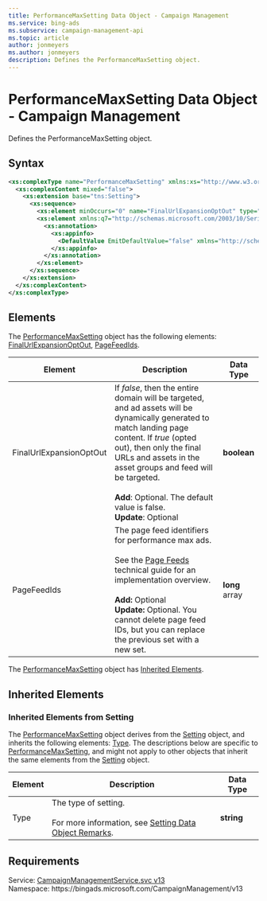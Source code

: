 ```yaml
---
title: PerformanceMaxSetting Data Object - Campaign Management
ms.service: bing-ads
ms.subservice: campaign-management-api
ms.topic: article
author: jonmeyers
ms.author: jonmeyers
description: Defines the PerformanceMaxSetting object.
---
```

# PerformanceMaxSetting Data Object - Campaign Management
Defines the PerformanceMaxSetting object.

## Syntax
```xml
<xs:complexType name="PerformanceMaxSetting" xmlns:xs="http://www.w3.org/2001/XMLSchema">
  <xs:complexContent mixed="false">
    <xs:extension base="tns:Setting">
      <xs:sequence>
        <xs:element minOccurs="0" name="FinalUrlExpansionOptOut" type="xs:boolean" />
        <xs:element xmlns:q7="http://schemas.microsoft.com/2003/10/Serialization/Arrays" minOccurs="0" name="PageFeedIds" nillable="true" type="q7:ArrayOflong">
          <xs:annotation>
            <xs:appinfo>
              <DefaultValue EmitDefaultValue="false" xmlns="http://schemas.microsoft.com/2003/10/Serialization/" />
            </xs:appinfo>
          </xs:annotation>
        </xs:element>
      </xs:sequence>
    </xs:extension>
  </xs:complexContent>
</xs:complexType>
```

## <a name="elements"></a>Elements

The [PerformanceMaxSetting](performancemaxsetting.md) object has the following elements: [FinalUrlExpansionOptOut](#finalurlexpansionoptout), [PageFeedIds](#pagefeedids).

|Element|Description|Data Type|
|-----------|---------------|-------------|
|<a name="finalurlexpansionoptout"></a>FinalUrlExpansionOptOut|If *false*, then the entire domain will be targeted, and ad assets will be dynamically generated to match landing page content. If *true* (opted out), then only the final URLs and assets in the asset groups and feed will be targeted.<br/><br/>**Add**: Optional. The default value is false.<br/>**Update**: Optional|**boolean**|
|<a name="pagefeedids"></a>PageFeedIds|The page feed identifiers for performance max ads.<br/><br/>See the [Page Feeds](../guides/page-feeds.md) technical guide for an implementation overview.<br/><br/>**Add:** Optional<br/>**Update:** Optional. You cannot delete page feed IDs, but you can replace the previous set with a new set.|**long** array|

The [PerformanceMaxSetting](performancemaxsetting.md) object has [Inherited Elements](#inheritedelements).

## <a name="inheritedelements"></a>Inherited Elements

### <a name="inheritedelementssetting"></a>Inherited Elements from Setting
The [PerformanceMaxSetting](performancemaxsetting.md) object derives from the [Setting](setting.md) object, and inherits the following elements: [Type](#type). The descriptions below are specific to [PerformanceMaxSetting](performancemaxsetting.md), and might not apply to other objects that inherit the same elements from the [Setting](setting.md) object.  

|Element|Description|Data Type|
|-----------|---------------|-------------|
|<a name="type"></a>Type|The type of setting.<br/><br/>For more information, see [Setting Data Object Remarks](setting.md#remarks).|**string**|

## Requirements
Service: [CampaignManagementService.svc v13](https://campaign.api.bingads.microsoft.com/Api/Advertiser/CampaignManagement/v13/CampaignManagementService.svc)  
Namespace: https\://bingads.microsoft.com/CampaignManagement/v13  

